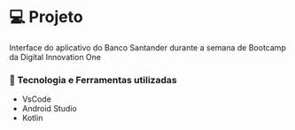 # 💻 Projeto

Interface do aplicativo do Banco Santander durante a semana de Bootcamp da Digital Innovation One 

### 🤖 Tecnologia e Ferramentas utilizadas
- VsCode
- Android Studio
- Kotlin

